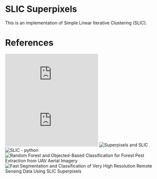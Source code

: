 SLIC Superpixels
================

This is an implementation of Simple Linear Iterative Clustering (SLIC).

References
==========

![SLIC Superpixels](https://www.iro.umontreal.ca/~mignotte/IFT6150/Articles/SLIC_Superpixels.pdf)
![SLIC Superpixels Compared to State-of-the-art Superpixel Methods](https://core.ac.uk/download/pdf/147983593.pdf)
![Superpixels and SLIC](https://darshita1405.medium.com/superpixels-and-slic-6b2d8a6e4f08)
![SLIC - python](https://github.com/darshitajain/SLIC)
![Random Forest and Objected-Based Classification for Forest Pest Extraction from UAV Aerial Imagery](https://www.researchgate.net/publication/303835823_RANDOM_FOREST_AND_OBJECTED-BASED_CLASSIFICATION_FOR_FOREST_PEST_EXTRACTION_FROM_UAV_AERIAL_IMAGERY)
![Fast Segmentation and Classification of Very High Resolution Remote Sensing Data Using SLIC Superpixels](https://www.researchgate.net/publication/314492084_Fast_Segmentation_and_Classification_of_Very_High_Resolution_Remote_Sensing_Data_Using_SLIC_Superpixels)
